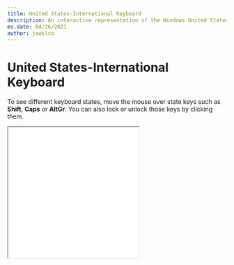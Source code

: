 ```yaml
---
title: United States-International Keyboard
description: An interactive representation of the Windows United States-InternationalKeyboard. To see different keyboard states, click or move the mouse over the state keys.
ms.date: 04/26/2021
author: jowilco
---
```


# United States-International Keyboard

To see different keyboard states, move the mouse over state keys such as **Shift**, **Caps** or **AltGr**. You can also lock or unlock those keys by clicking them.

<iframe src="kbdusx.html" height="300"></iframe>
